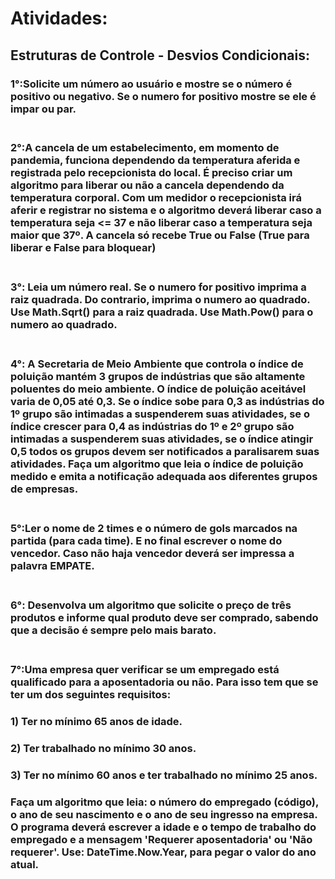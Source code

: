 # Atividades:

## Estruturas de Controle - Desvios Condicionais:
<h3>
1°:Solicite um número ao usuário e mostre se o número é positivo ou negativo. Se o numero for positivo mostre se ele é impar ou par.
<br><br>

<h3>
2°:A cancela de um estabelecimento, em momento de pandemia, funciona dependendo da temperatura aferida e registrada pelo recepcionista do local. É preciso criar um algoritmo para liberar ou não a cancela dependendo da temperatura corporal. Com um medidor o recepcionista irá aferir e registrar no sistema e o algoritmo deverá liberar caso a temperatura seja <= 37 e não liberar caso a temperatura seja maior que 37º.
A cancela só recebe True ou False (True para liberar e False para bloquear)
<br><br>

<h3>
3°: Leia um número real. Se o numero for positivo imprima a raiz quadrada. Do contrario,  imprima o numero ao quadrado. 
Use Math.Sqrt() para a raiz quadrada.
Use Math.Pow() para o numero ao quadrado.
<br><br>

<h3>
4°: A Secretaria de Meio Ambiente que controla o índice de poluição mantém 3 grupos de indústrias que são altamente poluentes do meio ambiente. O índice de poluição aceitável varia de 0,05 até 0,3. Se o índice sobe para 0,3 as indústrias do 1º grupo são intimadas a suspenderem suas atividades, se o índice crescer para 0,4 as indústrias do 1º e 2º grupo são intimadas a suspenderem suas atividades, se o índice atingir 0,5 todos os grupos devem ser notificados a paralisarem suas atividades. Faça um algoritmo que leia o índice de poluição medido e emita a notificação adequada aos diferentes grupos de empresas.
<br><br>

<h3>
5°:Ler o nome de 2 times e o número de gols marcados na partida (para cada time).
E no final escrever o nome do vencedor. Caso não haja vencedor deverá ser impressa a palavra EMPATE.
<br><br>

<h3>
6°: Desenvolva um algoritmo que solicite o preço de três produtos e informe qual produto deve ser comprado, sabendo que a decisão é sempre pelo mais barato.
  <br><br>
  
<h3>
7°:Uma empresa quer verificar se um empregado está qualificado para a aposentadoria ou não. Para isso tem que se ter um dos seguintes requisitos:
  <h3>
1) Ter no mínimo 65 anos de idade. 
    <h3>
2) Ter trabalhado no mínimo 30 anos. 
      <h3>
3) Ter no mínimo 60 anos e ter trabalhado no mínimo 25 anos. 
        <h3>
Faça um algoritmo que leia: o número do empregado (código), o ano de seu nascimento e o ano de seu ingresso na empresa.
 O programa deverá escrever a idade e o tempo de trabalho do empregado e a mensagem 'Requerer aposentadoria' ou 'Não requerer'.
Use: DateTime.Now.Year, para pegar o valor do ano atual.
<br><br>
